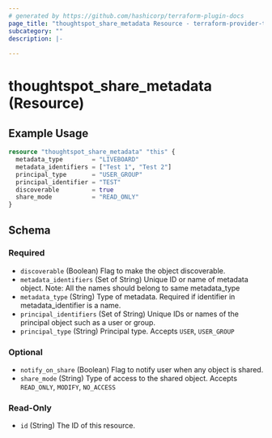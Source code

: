 ```yaml
---
# generated by https://github.com/hashicorp/terraform-plugin-docs
page_title: "thoughtspot_share_metadata Resource - terraform-provider-thoughtspot"
subcategory: ""
description: |-
  
---
```


# thoughtspot_share_metadata (Resource)



## Example Usage

```terraform
resource "thoughtspot_share_metadata" "this" {
  metadata_type        = "LIVEBOARD"
  metadata_identifiers = ["Test 1", "Test 2"]
  principal_type       = "USER_GROUP"
  principal_identifier = "TEST"
  discoverable         = true
  share_mode           = "READ_ONLY"
}
```

<!-- schema generated by tfplugindocs -->
## Schema

### Required

- `discoverable` (Boolean) Flag to make the object discoverable.
- `metadata_identifiers` (Set of String) Unique ID or name of metadata object. Note: All the names should belong to same metadata_type
- `metadata_type` (String) Type of metadata. Required if identifier in metadata_identifier is a name.
- `principal_identifiers` (Set of String) Unique IDs or names of the principal object such as a user or group.
- `principal_type` (String) Principal type. Accepts `USER`, `USER_GROUP`

### Optional

- `notify_on_share` (Boolean) Flag to notify user when any object is shared.
- `share_mode` (String) Type of access to the shared object. Accepts `READ_ONLY`, `MODIFY`, `NO_ACCESS`

### Read-Only

- `id` (String) The ID of this resource.
